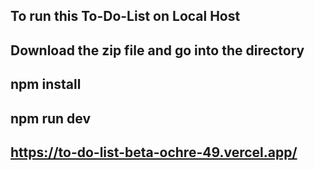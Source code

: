 ## To run this To-Do-List on Local Host 
## Download the zip file and go into the directory
## npm install
## npm run dev

## https://to-do-list-beta-ochre-49.vercel.app/
